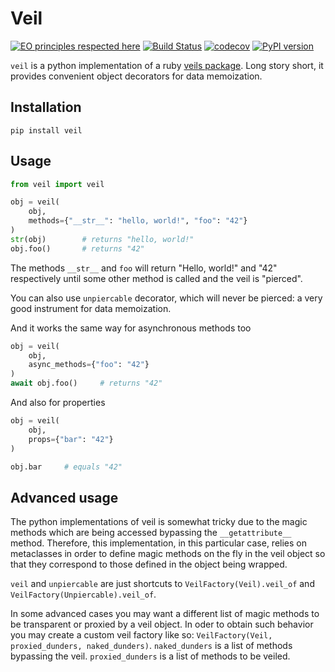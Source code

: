 # Veil
[![EO principles respected here](https://www.elegantobjects.org/badge.svg)](https://www.elegantobjects.org)
[![Build Status](https://travis-ci.org/monomonedula/veil.svg?branch=master)](https://travis-ci.org/monomonedula/veil)
[![codecov](https://codecov.io/gh/monomonedula/veil/branch/main/graph/badge.svg?token=biA0RQMvf8)](https://codecov.io/gh/monomonedula/veil)
[![PyPI version](https://badge.fury.io/py/veil.svg)](https://badge.fury.io/py/veil)

`veil` is a python implementation of a ruby [veils package](https://github.com/yegor256/veils).
Long story short, it provides convenient object decorators for data memoization.



## Installation

`pip install veil`

## Usage


```python
from veil import veil

obj = veil(
    obj,
    methods={"__str__": "hello, world!", "foo": "42"}
)
str(obj)        # returns "hello, world!"
obj.foo()       # returns "42"
```

The methods `__str__` and `foo` will return "Hello, world!" and "42" respectively
until some other method is called and the veil is "pierced".

You can also use `unpiercable` decorator, which will never be pierced: a very good instrument for data memoization.

And it works the same way for asynchronous methods too

```python
obj = veil(
    obj,
    async_methods={"foo": "42"}
)
await obj.foo()     # returns "42"
```

And also for properties
```python
obj = veil(
    obj,
    props={"bar": "42"}
)

obj.bar     # equals "42"
```




## Advanced usage

The python implementations of veil is somewhat tricky due to the magic methods which
are being accessed bypassing the `__getattribute__` method.
Therefore, this implementation, in this particular case, relies on metaclasses in order to define magic methods on the fly in the veil object so that they correspond to those defined in the object being wrapped.

`veil` and `unpiercable` are just shortcuts to `VeilFactory(Veil).veil_of` and `VeilFactory(Unpiercable).veil_of`.

In some advanced cases you may want a different list of magic methods to be transparent or proxied by a veil object. In oder to obtain such behavior
you may create a custom veil factory like so: `VeilFactory(Veil, proxied_dunders, naked_dunders)`. 
`naked_dunders` is a list of methods bypassing the veil.
`proxied_dunders` is a list of methods to be veiled.
